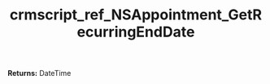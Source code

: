 ﻿---
title: crmscript_ref_NSAppointment_GetRecurringEndDate
description: DateTime NSAppointment.GetRecurringEndDate()
intellisense: NSAppointment.GetRecurringEndDate
keywords: NSAppointment, GetRecurringEndDate
so.topic: reference
---



**Returns:** DateTime


